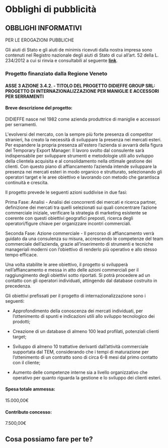 # Obblighi di pubblicità

## OBBLIGHI INFORMATIVI 
PER LE EROGAZIONI PUBBLICHE

Gli aiuti di Stato e gli aiuti de minimis ricevuti dalla nostra impresa sono contenuti nel Registro nazionale degli aiuti di Stato di cui all’art. 52 della L. 234/2012 a cui si rinvia e consultabili al seguente **[link](https://www.rna.gov.it/RegistroNazionaleTrasparenza/faces/pages/TrasparenzaAiuto.jspx)**.

### Progetto finanziato dalla Regione Veneto

#### ASSE 3 AZIONE 3.4.2. - TITOLO DEL PROGETTO DIDIEFFE GROUP SRL: PROGETTO DI INTERNAZIONALIZZAZIONE PER MANIGLIE E ACCESSORI PER SERRAMENTI

#### **Breve descrizione del progetto:**

DIDIEFFE nasce nel 1982 come azienda produttrice di maniglie e accessori per serramenti.

L'evolversi del mercato, con la sempre più forte presenza di competitor stranieri, ha creato la necessità di sviluppare la presenza nei mercati esteri. Per espandere la propria presenza all'estero l’azienda si avvarrà della figura del Temporary Export Manager: Il lavoro svolto dal consulente sarà indispensabile per sviluppare strumenti e metodologie utili allo sviluppo della clientela acquisita e al consolidamento nella ottimale gestione dei clienti. Con questo piano di affiancamento l’azienda intende sviluppare la presenza nei mercati esteri in modo organico e strutturato, selezionando gli operatori target e le aree obiettivo e lavorando con metodo che garantisca continuità e crescita.

Il progetto prevede le seguenti azioni suddivise in due fasi:

Prima Fase: Analisi - Analisi dei concorrenti dei mercati e ricerca partner, definizione dei mercati tra quelli selezionati sui quali concentrare l’azione commerciale iniziale, verificare la strategia di marketing esistente se coerente con questi obiettivi geografici preposti, ricerca degli operatori/figure chiave per organizzare incontri commerciali.

Seconda Fase: Azione commerciale - Il percorso di affiancamento verrà guidato da una consulenza su misura, accrescendo le competenze del team commerciale dell’azienda, grazie all’inserimento di strumenti e tecniche manageriali moderni con l’obiettivo di renderlo più operativo e allo stesso tempo efficace.

Una volta stabilite le aree obiettivo, il progetto si svilupperà nell’affiancamento e messa in atto delle azioni commerciali per il raggiungimento degli obiettivi sotto riportati. Si potrà procedere ad un contatto con gli operatori individuati, attingendo dal database costruito in precedenza.

Gli obiettivi prefissati per il progetto di internazionalizzazione sono i seguenti:

- Approfondimento della conoscenza dei mercati individuati, per l’ottenimento di spunti e indicazioni utili allo sviluppo tecnologico dei prodotti;

- Creazione di un database di almeno 100 lead profilati, potenziali clienti target;

- Sviluppo di almeno 10 trattative derivanti dall’attività commerciale supportata dal TEM, considerando che i tempi di maturazione per l’ottenimento di un contratto sono di circa 6-8 mesi dal primo contatto con il cliente;

- Aumento delle competenze interne sia a livello organizzativo che operativo per quanto riguarda la gestione e lo sviluppo dei clienti esteri.

#### **Spesa totale ammessa:**

15.000,00€

#### **Contributo concesso:**

7.500,00€

## Cosa possiamo fare per te?